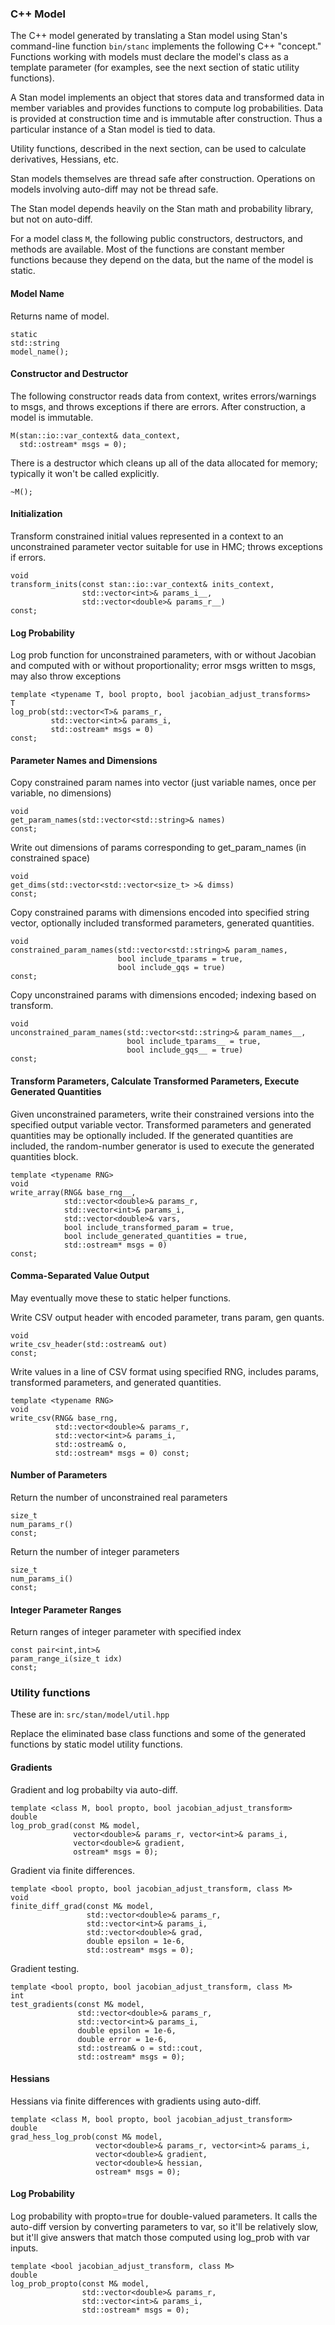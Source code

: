 ### C++ Model

The C++ model generated by translating a Stan model using Stan's command-line function ```bin/stanc``` implements the following C++ "concept."  Functions working with models must declare the model's class as a template parameter (for examples, see the next section of static utility functions).

A Stan model implements an object that stores data and transformed data in member variables and provides functions to compute log probabilities.  Data is provided at construction time and is immutable after construction.  Thus a particular instance of a Stan model is tied to data.  

Utility functions, described in the next section, can be used to calculate derivatives, Hessians, etc.

Stan models themselves are thread safe after construction.  Operations on models involving auto-diff may not be thread safe.  

The Stan model depends heavily on the Stan math and probability library, but not on auto-diff.   

For a model class ```M```, the following public constructors, destructors, and methods are available.  Most of the functions are constant member functions because they depend on the data, but the name of the model is static.

#### Model Name

Returns name of model.  

```
static 
std::string 
model_name();
```

#### Constructor and Destructor

The following constructor reads data from context, writes errors/warnings to msgs, and throws exceptions  if there are errors.  After construction, a model is immutable.

```
M(stan::io::var_context& data_context,
  std::ostream* msgs = 0);
```

There is a destructor which cleans up all of the data allocated for memory;  typically it won't be called explicitly. 

```
~M();
```



#### Initialization

Transform constrained initial values represented in a context to an unconstrained parameter vector suitable for use in HMC;  throws exceptions if errors.

```
void 
transform_inits(const stan::io::var_context& inits_context,
                std::vector<int>& params_i__,
                std::vector<double>& params_r__) 
const;
```

#### Log Probability

Log prob function for unconstrained parameters, with or without Jacobian
and computed with or without proportionality;  error msgs written to msgs, may also throw exceptions

```
template <typename T, bool propto, bool jacobian_adjust_transforms>
T 
log_prob(std::vector<T>& params_r,
         std::vector<int>& params_i,
         std::ostream* msgs = 0) 
const;
```

#### Parameter Names and Dimensions

Copy constrained param names into vector (just variable names, once per variable, no dimensions)

```
void 
get_param_names(std::vector<std::string>& names) 
const;
```

Write out dimensions of params corresponding to get_param_names (in constrained space)

```
void 
get_dims(std::vector<std::vector<size_t> >& dimss) 
const;
```

Copy constrained params with dimensions encoded into specified string vector, optionally included transformed parameters, generated quantities.

```
void 
constrained_param_names(std::vector<std::string>& param_names,
                        bool include_tparams = true,
                        bool include_gqs = true) 
const;
```

Copy unconstrained params with dimensions encoded; indexing based on transform.

```
void 
unconstrained_param_names(std::vector<std::string>& param_names__,
                          bool include_tparams__ = true,
                          bool include_gqs__ = true) 
const;
```

#### Transform Parameters, Calculate Transformed Parameters, Execute Generated Quantities

Given unconstrained parameters, write their constrained versions into the specified output variable vector.  Transformed parameters and generated quantities may be optionally included.  If the generated quantities are included, the random-number generator is used to execute the generated quantities block.  

```
template <typename RNG>
void 
write_array(RNG& base_rng__,
            std::vector<double>& params_r,
            std::vector<int>& params_i,
            std::vector<double>& vars,
            bool include_transformed_param = true,
            bool include_generated_quantities = true,
            std::ostream* msgs = 0) 
const;
```

#### Comma-Separated Value Output

May eventually move these to static helper functions.

Write CSV output header with encoded parameter, trans param, gen quants.

```
void 
write_csv_header(std::ostream& out) 
const;
```

Write values in a line of CSV format using specified RNG, 
includes params, transformed parameters, and generated quantities.

```
template <typename RNG>
void 
write_csv(RNG& base_rng,
          std::vector<double>& params_r,
          std::vector<int>& params_i,
          std::ostream& o,
          std::ostream* msgs = 0) const;
```


#### Number of Parameters 

Return the number of unconstrained real parameters

```
size_t 
num_params_r() 
const;
```

Return the number of integer parameters

```
size_t 
num_params_i()
const;
```

#### Integer Parameter Ranges

Return ranges of integer parameter with specified index

```
const pair<int,int>& 
param_range_i(size_t idx) 
const;
```


### Utility functions

These are in:  ```src/stan/model/util.hpp```

Replace the eliminated base class functions and some of the generated functions by static model utility functions.

#### Gradients

Gradient and log probabilty via auto-diff.

```
template <class M, bool propto, bool jacobian_adjust_transform>
double 
log_prob_grad(const M& model,
              vector<double>& params_r, vector<int>& params_i,
              vector<double>& gradient,
              ostream* msgs = 0);
```

Gradient via finite differences.

```
template <bool propto, bool jacobian_adjust_transform, class M>
void 
finite_diff_grad(const M& model,
                 std::vector<double>& params_r,
                 std::vector<int>& params_i,
                 std::vector<double>& grad,
                 double epsilon = 1e-6,
                 std::ostream* msgs = 0); 
```

Gradient testing.

```
template <bool propto, bool jacobian_adjust_transform, class M>
int 
test_gradients(const M& model,
               std::vector<double>& params_r,
               std::vector<int>& params_i,
               double epsilon = 1e-6,
               double error = 1e-6,
               std::ostream& o = std::cout,
               std::ostream* msgs = 0);
```

#### Hessians

Hessians via finite differences with gradients using auto-diff.

```
template <class M, bool propto, bool jacobian_adjust_transform>
double 
grad_hess_log_prob(const M& model,
                   vector<double>& params_r, vector<int>& params_i,
                   vector<double>& gradient,
                   vector<double>& hessian,
                   ostream* msgs = 0);
```

#### Log Probability

Log probability with propto=true for double-valued parameters.  It calls the auto-diff version by converting parameters to var, so it'll be relatively slow, but it'll give answers that match those computed using log_prob with var inputs. 

```
template <bool jacobian_adjust_transform, class M>
double 
log_prob_propto(const M& model,
                std::vector<double>& params_r,
                std::vector<int>& params_i,
                std::ostream* msgs = 0);
```